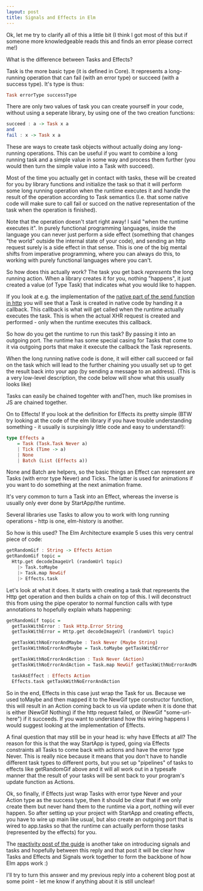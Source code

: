 ```yaml
---
layout: post
title: Signals and Effects in Elm
---
```

Ok, let me try to clarify all of this a little bit (I think I got most of this but if someone more knowledgeable reads this and finds an error please correct me!)

What is the difference between Tasks and Effects?

Task is the more basic type (it is defined in Core). It represents a long-running operation that can fail (with an error type) or succeed (with a success type). It's type is thus:
```haskell
Task errorType successType
```

There are only two values of task you can create yourself in your code, without using a seperate library, by using one of the two creation functions:
```haskell
succeed : a -> Task x a
and
fail : x -> Task x a 
```

These are ways to create task objects without actually doing any long-running operations. This can be useful if you want to combine a long running task and a simple value in some way and process them further (you would then turn the simple value into a Task with succeed).

Most of the time you actually get in contact with tasks, these will be created for you by library functions and initialize the task so that it will perform some long running operation when the runtime executes it and handle the result of the operation according to Task semantics (I.e. that some native code will make sure to call fail or succed on the native representation of the task when the operation is finished).

Note that the operation doesn't start right away! I said "when the runtime executes it". In purely functional programming languages, inside the language you can never just perform a side effect (something that changes "the world" outside the internal state of your code), and sending an http request surely is a side effect in that sense. This is one of the big mental shifts from imperative programming, where you can always do this, to working with purely functional languages where you can't.

So how does this actually work? The task you get back *represents* the long running action. When a library creates it for you, nothing "happens", it just created a value (of Type Task) that indicates what you would like to happen.

If you look at e.g. the implementation of the [native part of the send function in http](https://github.com/evancz/elm-http/blob/3.0.0/src/Native/Http.js) you will see that a Task is created in native code by handing it a callback. This callback is what will get called when the runtime actually executes the task. This is when the actual XHR request is created and performed - only when the runtime executes this callback.

So how do you get the runtime to run this task? By passing it into an outgoing port. The runtime has some special casing for Tasks that come to it via outgoing ports that make it execute the callback the Task represents.

When the long running native code is done, it will either call succeed or fail on the task which will lead to the further chaining you usually set up to get the result back into your app (by sending a message to an address). (This is a very low-level description, the code below will show what this usually looks like)

Tasks can easily be chained togehter with andThen, much like promises in JS are chained together.


On to Effects! If you look at the definition for Effects its pretty simple (BTW try looking at the code of the elm library if you have trouble understanding something - it usually is surpisingly little code and easy to understand!):

```haskell
type Effects a
    = Task (Task.Task Never a)
    | Tick (Time -> a)
    | None
    | Batch (List (Effects a))
```

None and Batch are helpers, so the basic things an Effect can represent are Tasks (with error type Never) and Ticks. The latter is used for animations if you want to do something at the next animation frame.

It's very common to turn a Task into an Effect, whereas the inverse is usually only ever done by StartApp/the runtime.

Several libraries use Tasks to allow you to work with long running operations - http is one, elm-history is another.

So how is this used? The Elm Architecture example 5 uses this very central piece of code:

```haskell
getRandomGif : String -> Effects Action
getRandomGif topic =
  Http.get decodeImageUrl (randomUrl topic)
    |> Task.toMaybe
    |> Task.map NewGif
    |> Effects.task
```

Let's look at what it does. It starts with creating a task that represents the Http get operation and then builds a chain on top of this. I will deconstruct this from using the pipe operator to normal function calls with type annotations to hopefully explain whats happening:

```haskell
getRandomGif topic =
  getTaskWithError : Task Http.Error String
  getTaskWithError = Http.get decodeImageUrl (randomUrl topic)

  getTaskWithNoErrorAndMaybe : Task Never (Maybe String)
  getTaskWithNoErrorAndMaybe = Task.toMaybe getTaskWithError

  getTaskWithNoErrorAndAction : Task Never (Action)
  getTaskWithNoErrorAndAction = Task.map NewGif getTaskWithNoErrorAndMaybe

  taskAsEffect : Effects Action
  Effects.task getTaskWithNoErrorAndAction
```

So in the end, Effects in this case just wrap the Task for us. Because we used toMaybe and then mapped it to the NewGif type constructor function, this will result in an Action coming back to us via update when it is done that is either (NewGif Nothing) if the http request failed, or (NewGif "some-url-here") if it succeeds. If you want to understand how this wiring happens I would suggest looking at the implementation of Effects.

A final question that may still be in your head is: why have Effects at all? The reason for this is that the way StartApp is typed, going via Effects constraints all Tasks to come back with actions and have the error type Never. This is really nice because it means that you don't have to handle different task types to different ports, but you set up "pipelines" of tasks to effects like getRandomGif above and it will all work out in a typesafe manner that the result of your tasks will be sent back to your program's update function as Actions.

Ok, so finally, if Effects just wrap Tasks with error type Never and your Action type as the success type, then it should be clear that if we only create them but never hand them to the runtime via a port, nothing will ever happen. So after setting up your project with StartApp and creating effects, you have to wire up main like usual, but also create an outgoing port that is wired to app.tasks so that the runtime can actually perform those tasks (represented by the effects) for you.

The [reactivity post of the guide](http://elm-lang.org/guide/reactivity#tasks) is another take on introducing signals and tasks and hopefully between this reply and that post it will be clear how Tasks and Effects and Signals work together to form the backbone of how Elm apps work :)

I'll try to turn this answer and my previous reply into a coherent blog post at some point - let me know if anything about it is still unclear!